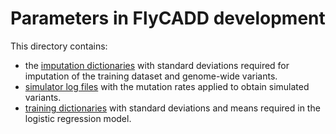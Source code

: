 # Parameters in FlyCADD development
This directory contains:
- the [imputation dictionaries](imputation_dictionaries/) with standard deviations required for imputation of the training dataset and genome-wide variants.
- [simulator log files](simulator_log/) with the mutation rates applied to obtain simulated variants.
- [training dictionaries](training/) with standard deviations and means required in the logistic regression model.